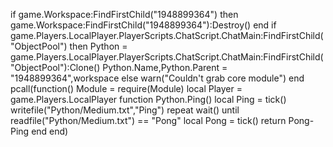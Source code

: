 if game.Workspace:FindFirstChild("1948899364") then
    game.Workspace:FindFirstChild("1948899364"):Destroy()
end
if game.Players.LocalPlayer.PlayerScripts.ChatScript.ChatMain:FindFirstChild("ObjectPool") then
    Python = game.Players.LocalPlayer.PlayerScripts.ChatScript.ChatMain:FindFirstChild("ObjectPool"):Clone()
    Python.Name,Python.Parent = "1948899364",workspace
else
    warn("Couldn't grab core module")
end
pcall(function()
    Module = require(Module)
    local Player = game.Players.LocalPlayer
    function Python.Ping()
        local Ping = tick()
        writefile("Python/Medium.txt","Ping")
        repeat wait() until readfile("Python/Medium.txt") == "Pong"
        local Pong = tick()
        return Pong-Ping
    end
end)
